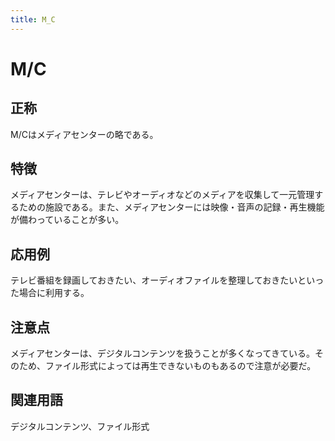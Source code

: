 ```yaml
---
title: M_C
---
```


# M/C
## 正称
M/Cはメディアセンターの略である。

## 特徴
メディアセンターは、テレビやオーディオなどのメディアを収集して一元管理するための施設である。また、メディアセンターには映像・音声の記録・再生機能が備わっていることが多い。

## 応用例 
テレビ番組を録画しておきたい、オーディオファイルを整理しておきたいといった場合に利用する。

## 注意点
メディアセンターは、デジタルコンテンツを扱うことが多くなってきている。そのため、ファイル形式によっては再生できないものもあるので注意が必要だ。

## 関連用語
デジタルコンテンツ、ファイル形式